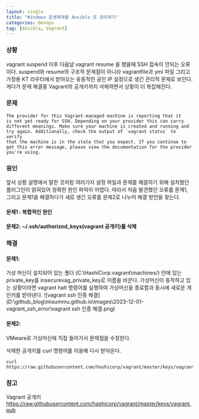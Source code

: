 ```yaml
---
layout: single
title: "Windows 운영체제를 Ansible 로 관리하기"
categories: Devops
tag: [Ansible, Vagrant]
---
```


### 상황

vagrant suspend 이후 다음날 vagrant resume 을 했을때 SSH 접속이 안되는 오류이다.
suspend와 resume의 구조적 문제점이 아니라 vagrantfile과 yml 파일 그리고 가정용 KT 라우터에서 받아오는 유동적인 공인 IP 설정으로 생긴 관리적 문제로 보인다. 게다가 문제 해결중 Vagrant의 공개키까지 삭제하면서 상황이 더 복잡해진다. 

### 문제

```
The provider for this Vagrant-managed machine is reporting that it
is not yet ready for SSH. Depending on your provider this can carry
different meanings. Make sure your machine is created and running and
try again. Additionally, check the output of `vagrant status` to verify
that the machine is in the state that you expect. If you continue to
get this error message, please view the documentation for the provider
you're using.
```

### 원인

앞서 상황 설명에서 말한 것처럼 여러가지 설정 파일과 문제를 해결하기 위해 설치했던 플러그인이 얽혀있어 정확한 원인 파악이 어렵다.  따라서 처음 발견했던 오류를 문제1, 그리고 문제1을 해결하다가 새로 생긴 오류를 문제2로 나누어 해결 방안을 찾는다.

#### 문제1 : 복합적인 원인

#### 문제2: ~/.ssh/authorized_keys(vagrant 공개키)를 삭제


### 해결

#### 문제1:

가상 머신이 설치되어 있는 폴더 (C:\HashiCorp\.vagrant\machines/) 안에 있는 private_key를
insecurevag_private_key로 이름을 바꾼다. 가상머신이 동작하고 있는 상황이라면 vagrant halt 명령어를 실행하여 가상머신을 종료함과 동시에 새로운 개인키를 받아낸다.
![vagrant ssh 인증 해결](D:\github_blog\misummu.github.io\images\2023-12-01-vagrant_ssh_error\vagrant ssh 인증 해결.png)

#### 문제2:

VMware로 가상머신에 직접 들어가서 문제점을 수정한다.

삭제한 공개키를 curl 명령어를 이용해 다시 받아온다.

```
curl https://raw.githubusercontent.com/hashicorp/vagrant/master/keys/vagrant.pub
```


### 참고

Vagrant 공개키
https://raw.githubusercontent.com/hashicorp/vagrant/master/keys/vagrant.pub